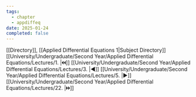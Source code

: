 ```yaml
---
tags:
  - chapter
  - appdiffeq
date: 2025-01-24
completed: false
---
```

[[Directory]], [[Applied Differential Equations 1|Subject Directory]]
[[University/Undergraduate/Second Year/Applied Differential Equations/Lectures/1. |🞀🞀]] [[University/Undergraduate/Second Year/Applied Differential Equations/Lectures/3. |◀]] [[University/Undergraduate/Second Year/Applied Differential Equations/Lectures/5. |▶]] [[University/Undergraduate/Second Year/Applied Differential Equations/Lectures/22. |🞂🞂]]
# 
## 
### 